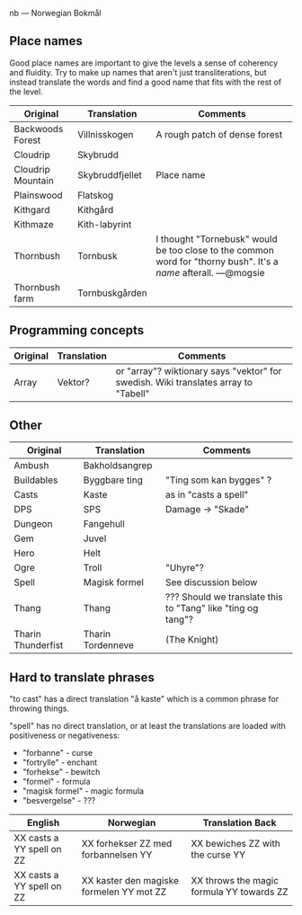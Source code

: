 nb — Norwegian Bokmål

Place names
-----------

Good place names are important to give the levels a sense of coherency and fluidity.  Try to make up names that aren't just transliterations, but instead translate the words and find a good name that fits with the rest of the level.

| Original | Translation | Comments|
|----------|-------------|---------|
| Backwoods Forest | Villnisskogen | A rough patch of dense forest |
| Cloudrip | Skybrudd |  |
| Cloudrip Mountain | Skybruddfjellet | Place name |
| Plainswood | Flatskog |
| Kithgard | Kithgård |
| Kithmaze | Kith-labyrint |
| Thornbush | Tornbusk | I thought "Tornebusk" would be too close to the common word for "thorny bush". It's a _name_ afterall. —@mogsie |
| Thornbush farm | Tornbuskgården |

Programming concepts
--------------------

| Original | Translation | Comments
|----------|-------------|---|
| Array | Vektor? | or "array"? wiktionary says "vektor" for swedish. Wiki translates array to "Tabell" |


Other
-----
| Original | Translation | Comments
|----------|-------------|---|
| Ambush | Bakholdsangrep |
| Buildables | Byggbare ting | "Ting som kan bygges" ? |
| Casts | Kaste | as in "casts a spell" |
| DPS | SPS | Damage → "Skade" |
| Dungeon | Fangehull | 
| Gem | Juvel |
| Hero | Helt | 
| Ogre | Troll | "Uhyre"? |
| Spell | Magisk formel | See discussion below |
| Thang | Thang | ??? Should we translate this to "Tang" like "ting og tang"? |
| Tharin Thunderfist | Tharin Tordenneve | (The Knight) |

Hard to translate phrases
-------------------------

"to cast" has a direct translation "å kaste" which is a common phrase for throwing things.

"spell" has no direct translation, or at least the translations are loaded with positiveness or negativeness:
* "forbanne" - curse
* "fortrylle" - enchant
* "forhekse" - bewitch
* "formel" - formula
* "magisk formel" - magic formula
* "besvergelse" - ???

|English|Norwegian|Translation Back|
|-------|---------|----------------|
|XX casts a YY spell on ZZ|XX forhekser ZZ med forbannelsen YY|XX bewiches ZZ with the curse YY|
|XX casts a YY spell on ZZ|XX kaster den magiske formelen YY mot ZZ|XX throws the magic formula YY towards ZZ|